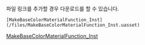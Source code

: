 파일 링크를 추가할 경우 다운로드를 할 수 있습니다.

```
[MakeBaseColorMaterialFunction_Inst](/files/MakeBaseColorMaterialFunction_Inst.uasset)
```

[MakeBaseColorMaterialFunction_Inst](/files/MakeBaseColorMaterialFunction_Inst.uasset)